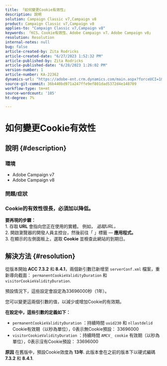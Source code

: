 ```yaml
---
title: 「如何變更Cookie有效性」
description: 說明
solution: Campaign Classic v7,Campaign v8
product: Campaign Classic v7,Campaign v8
applies-to: "Campaign Classic v7,Campaign v8"
keywords: 「KCS、Cookie有效性、Adobe Campaign v7、Adobe Campaign v8」
resolution: Resolution
internal-notes: null
bug: false
article-created-by: Zita Rodricks
article-created-date: "6/27/2023 1:52:32 PM"
article-published-by: Zita Rodricks
article-published-date: "6/28/2023 1:26:02 PM"
version-number: 1
article-number: KA-22362
dynamics-url: "https://adobe-ent.crm.dynamics.com/main.aspx?forceUCI=1&pagetype=entityrecord&etn=knowledgearticle&id=b31e3fd7-f114-ee11-8f6e-6045bd006704"
source-git-commit: 36b440bd971a247ffe9ef801dad5372d4e148709
workflow-type: tm+mt
source-wordcount: '185'
ht-degree: 7%

---
```


# 如何變更Cookie有效性

## 說明 {#description}


### 環境

- Adobe Campaign v7
- Adobe Campaign v8


### 問題/症狀

### Cookie的有效性很長，必須加以降低。

<b>要再現的步驟：</b>
<br>1. 存取<b> URL</b> 會指向您正在使用的實體。 例如， *追蹤URL。*
<br>2. 開啟瀏覽器的開發人員主控台，然後前往「 」標籤 — <b> 應用程式。</b>
<br>3. 在顯示的左側面板上，選取 <b>Cookie</b> 並檢查此網站的到期日。










## 解決方法 {#resolution}


從版本開始<b> ACC 7.3.2</b> 和<b> 8.4.1</b>，兩個新引數已新增至 `serverConf.xml` 檔案，重新導向截面：
`permanentCookieValidityDuration` 和 `visitorCookieValidityDuration`.

預設情況下，這些設定會設定為33696000秒（1年）。

您可以變更這兩個引數的值，以減少或增加Cookie的有效期。 

<b>在設定中，這些引數的定義如下：</b>

- `permanentCookieValidityDuration` ：持續時間 `uuid230` 和 `nllastdelid` Cookie有效期（以秒為單位），0表示無Cookie預設： 33696000
- `visitorCookieValidityDuration` ：持續時間 `AMCV_ cookie` 有效期（以秒為單位），0表示沒有Cookie預設： 33696000



<b>原因</b>
在舊版中，預設Cookie效度為 <b>13年</b>. 此版本會在之前的版本下以硬式編碼 <b>7.3.2</b> 和 <b>8.4.1</b>.
